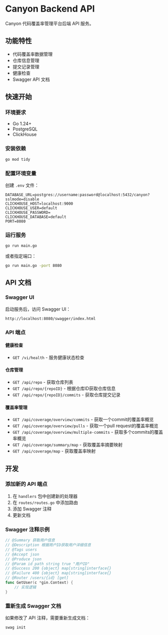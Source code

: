 # Canyon Backend API

Canyon 代码覆盖率管理平台后端 API 服务。

## 功能特性

- 代码覆盖率数据管理
- 仓库信息管理
- 提交记录管理
- 健康检查
- Swagger API 文档

## 快速开始

### 环境要求

- Go 1.24+
- PostgreSQL
- ClickHouse

### 安装依赖

```bash
go mod tidy
```

### 配置环境变量

创建 `.env` 文件：

```env
DATABASE_URL=postgres://username:password@localhost:5432/canyon?sslmode=disable
CLICKHOUSE_HOST=localhost:9000
CLICKHOUSE_USER=default
CLICKHOUSE_PASSWORD=
CLICKHOUSE_DATABASE=default
PORT=8080
```

### 运行服务

```bash
go run main.go
```

或者指定端口：

```bash
go run main.go -port 8080
```

## API 文档

### Swagger UI

启动服务后，访问 Swagger UI：

```
http://localhost:8080/swagger/index.html
```

### API 端点

#### 健康检查
- `GET /vi/health` - 服务健康状态检查

#### 仓库管理
- `GET /api/repo` - 获取仓库列表
- `GET /api/repo/{repoID}` - 根据仓库ID获取仓库信息
- `GET /api/repo/{repoID}/commits` - 获取仓库提交记录

#### 覆盖率管理
- `GET /api/coverage/overview/commits` - 获取一个commit的覆盖率概览
- `GET /api/coverage/overview/pulls` - 获取一个pull request的覆盖率概览
- `GET /api/coverage/overview/multiple-commits` - 获取多个commits的覆盖率概览
- `GET /api/coverage/summary/map` - 获取覆盖率摘要映射
- `GET /api/coverage/map` - 获取覆盖率映射

## 开发

### 添加新的 API 端点

1. 在 `handlers` 包中创建新的处理器
2. 在 `routes/routes.go` 中添加路由
3. 添加 Swagger 注释
4. 更新文档

### Swagger 注释示例

```go
// @Summary 获取用户信息
// @Description 根据用户ID获取用户详细信息
// @Tags users
// @Accept json
// @Produce json
// @Param id path string true "用户ID"
// @Success 200 {object} map[string]interface{}
// @Failure 400 {object} map[string]interface{}
// @Router /users/{id} [get]
func GetUser(c *gin.Context) {
    // 实现逻辑
}
```

### 重新生成 Swagger 文档

如果修改了 API 注释，需要重新生成文档：

```bash
swag init
```
